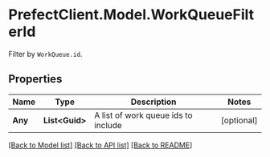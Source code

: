 # PrefectClient.Model.WorkQueueFilterId
Filter by `WorkQueue.id`.

## Properties

Name | Type | Description | Notes
------------ | ------------- | ------------- | -------------
**Any** | **List&lt;Guid&gt;** | A list of work queue ids to include | [optional] 

[[Back to Model list]](../README.md#documentation-for-models) [[Back to API list]](../README.md#documentation-for-api-endpoints) [[Back to README]](../README.md)

